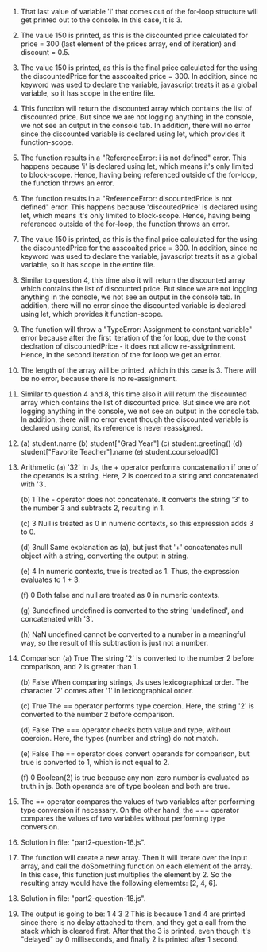 1. That last value of variable 'i' that comes out of the for-loop structure will get printed out to the console. In this case, it is 3. 
2. The value 150 is printed, as this is the discounted price calculated for price = 300 (last element of the prices array, end of iteration) and discount = 0.5.
3. The value 150 is printed, as this is the final price calculated for the using the discountedPrice for the asscoaited price = 300. In addition, since no keyword was used to declare the variable, javascript treats it as a global variable, so it has scope in the entire file. 
4. This function will return the discounted array which contains the list of discounted price. But since we are not logging anything in the console, we not see an output in the console tab. In addition, there will no error since the discounted variable is declared using let, which provides it function-scope. 
5.  The function results in a "ReferenceError: i is not defined" error. This happens because 'i' is declared using let, which means it's only limited to block-scope. Hence, having being referenced outside of the for-loop, the function throws an error. 
6. The function results in a "ReferenceError: discountedPrice is not defined" error. This happens because 'discoutedPrice' is declared using let, which means it's only limited to block-scope. Hence, having being referenced outside of the for-loop, the function throws an error.  
7. The value 150 is printed, as this is the final price calculated for the using the discountedPrice for the asscoaited price = 300. In addition, since no keyword was used to declare the variable, javascript treats it as a global variable, so it has scope in the entire file. 
8. Similar to question 4, this time also it will return the discounted array which contains the list of discounted price. But since we are not logging anything in the console, we not see an output in the console tab. In addition, there will no error since the discounted variable is declared using let, which provides it function-scope. 
9. The function will throw a "TypeError: Assignment to constant variable" error because after the first iteration of the for loop, due to the const declration of discountedPrice - it does not allow re-assigninment. Hence, in the second iteration of the for loop we get an error. 
10. The length of the array will be printed, which in this case is 3. There will be no error, because there is no re-assignment.
11. Similar to question 4 and 8, this time also it will return the discounted array which contains the list of discounted price. But since we are not logging anything in the console, we not see an output in the console tab. In addition, there will no error event though the discounted variable is declared using const, its reference is never reassigned. 
12. 
    (a) student.name
    (b) student["Grad Year"]
    (c) student.greeting()
    (d) student["Favorite Teacher"].name
    (e) student.courseload[0]

13. 
    Arithmetic 
    (a) '32'
    In Js, the + operator performs concatenation if one of the operands is a string. Here, 2 is coerced to a string and concatenated with '3'.

    (b) 1
    The - operator does not concatenate. It converts the string '3' to the number 3 and subtracts 2, resulting in 1.

    (c) 3
    Null is treated as 0 in numeric contexts, so this expression adds 3 to 0.

    (d) 3null
    Same explanation as (a), but just that '+' concatenates null object with a string, converting the output in string.

    (e) 4
    In numeric contexts, true is treated as 1. Thus, the expression evaluates to 1 + 3.

    (f) 0
    Both false and null are treated as 0 in numeric contexts.

    (g) 3undefined
    undefined is converted to the string 'undefined', and concatenated with '3'.

    (h) NaN
    undefined cannot be converted to a number in a meaningful way, so the result of this subtraction is just not a number. 

14. 
    Comparison
    (a) True
    The string '2' is converted to the number 2 before comparison, and 2 is greater than 1.

    (b) False
    When comparing strings, Js uses lexicographical order. The character '2' comes after '1' in lexicographical order.

    (c) True
    The == operator performs type coercion. Here, the string '2' is converted to the number 2 before comparison.

    (d) False
    The === operator checks both value and type, without coercion. Here, the types (number and string) do not match.

    (e) False
    The == operator does convert operands for comparison, but true is converted to 1, which is not equal to 2.

    (f) 0
    Boolean(2) is true because any non-zero number is evaluated as truth in js. Both operands are of type boolean and both are true.

15. The == operator compares the values of two variables after performing type conversion if necessary. On the other hand, the === operator compares the values of two variables without performing type conversion.

16. Solution in file: "part2-question-16.js".
17. The function will create a new array. Then it will iterate over the input array, and call the doSomething function on each element of the array. In this case, this function just multiplies the element by 2. So the resulting array would have the following elememts: [2, 4, 6].
18. Solution in file: "part2-question-18.js". 
19. The output is going to be: 
    1
    4
    3
    2
    This is because 1 and 4 are printed since there is no delay attached to them, and they get a call from the stack which is cleared first. After that the 3 is printed, even though it's "delayed" by 0 milliseconds, and finally 2 is printed after 1 second. 


